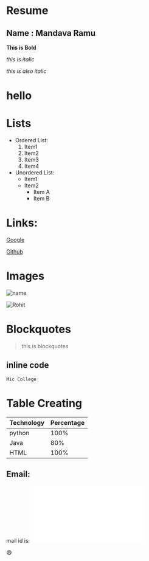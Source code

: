 # Resume

## Name : Mandava Ramu

**This is Bold**

*this is italic*


_this is also italic_

<h1>hello</h1>

# Lists

 - Ordered List:
      1. Item1
      2. Item2
      3. Item3
      4. Item4
 - Unordered List:
    * Item1
    * Item2
      * Item A
      * Item B
# Links:

[Google](http://www.google.com)

[Github](http://github.com)

# Images

![name](https://upload.wikimedia.org/wikipedia/commons/thumb/9/91/Octicons-mark-github.svg/600px-Octicons-mark-github.svg.png)

![Rohit](https://m.economictimes.com/thumb/msid-70119616,width-1200,height-900,resizemode-4,imgsize-160034/rohit-sharma-the-odi-cricket-phenomenon.jpg)


# Blockquotes

> this is blockquotes

## inline code

`Mic College`

# Table Creating

Technology | Percentage
---------- | ----------
python     |  100%
Java       |  80%
HTML       |  100%


## Email:

mail id is:![gmail](ramu.mandava@apssdc.in)

:smile:
